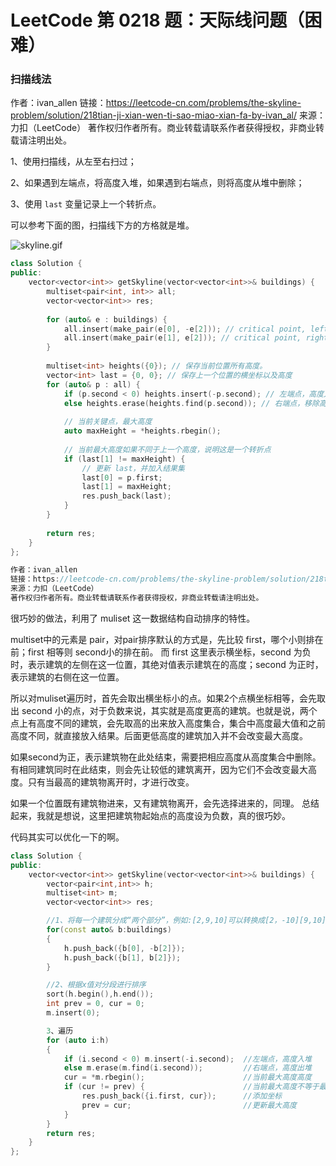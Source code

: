 # LeetCode 第 0218 题：天际线问题（困难）





### 扫描线法

作者：ivan_allen
链接：https://leetcode-cn.com/problems/the-skyline-problem/solution/218tian-ji-xian-wen-ti-sao-miao-xian-fa-by-ivan_al/
来源：力扣（LeetCode）
著作权归作者所有。商业转载请联系作者获得授权，非商业转载请注明出处。



1、使用扫描线，从左至右扫过；

2、如果遇到左端点，将高度入堆，如果遇到右端点，则将高度从堆中删除；

3、使用 `last` 变量记录上一个转折点。

可以参考下面的图，扫描线下方的方格就是堆。

![skyline.gif](https://pic.leetcode-cn.com/0bf43198e107719f1dbdbda82a7d213d87019200b4288a11bf49822d7646a4b1-skyline.gif)



```c++
class Solution {
public:
    vector<vector<int>> getSkyline(vector<vector<int>>& buildings) {
        multiset<pair<int, int>> all;
        vector<vector<int>> res;
        
        for (auto& e : buildings) {
            all.insert(make_pair(e[0], -e[2])); // critical point, left corner
            all.insert(make_pair(e[1], e[2])); // critical point, right corner
        }
        
        multiset<int> heights({0}); // 保存当前位置所有高度。
        vector<int> last = {0, 0}; // 保存上一个位置的横坐标以及高度
        for (auto& p : all) {
            if (p.second < 0) heights.insert(-p.second); // 左端点，高度入堆
            else heights.erase(heights.find(p.second)); // 右端点，移除高度
            
            // 当前关键点，最大高度
            auto maxHeight = *heights.rbegin();
            
            // 当前最大高度如果不同于上一个高度，说明这是一个转折点
            if (last[1] != maxHeight) {
                // 更新 last，并加入结果集
                last[0] = p.first;
                last[1] = maxHeight;
                res.push_back(last);
            }
        }
        
        return res;
    }
};

作者：ivan_allen
链接：https://leetcode-cn.com/problems/the-skyline-problem/solution/218tian-ji-xian-wen-ti-sao-miao-xian-fa-by-ivan_al/
来源：力扣（LeetCode）
著作权归作者所有。商业转载请联系作者获得授权，非商业转载请注明出处。
```



很巧妙的做法，利用了 muliset 这一数据结构自动排序的特性。

multiset中的元素是 pair，对pair排序默认的方式是，先比较 first，哪个小则排在前；first 相等则 second小的排在前。 而 first 这里表示横坐标，second 为负时，表示建筑的左侧在这一位置，其绝对值表示建筑在的高度；second 为正时，表示建筑的右侧在这一位置。

所以对muliset遍历时，首先会取出横坐标小的点。如果2个点横坐标相等，会先取出 second 小的点，对于负数来说，其实就是高度更高的建筑。也就是说，两个点上有高度不同的建筑，会先取高的出来放入高度集合，集合中高度最大值和之前高度不同，就直接放入结果。后面更低高度的建筑加入并不会改变最大高度。

如果second为正，表示建筑物在此处结束，需要把相应高度从高度集合中删除。有相同建筑同时在此结束，则会先让较低的建筑离开，因为它们不会改变最大高度。只有当最高的建筑物离开时，才进行改变。

如果一个位置既有建筑物进来，又有建筑物离开，会先选择进来的，同理。 总结起来，我就是想说，这里把建筑物起始点的高度设为负数，真的很巧妙。



代码其实可以优化一下的啊。

```c++
class Solution {
public:
    vector<vector<int>> getSkyline(vector<vector<int>>& buildings) {
        vector<pair<int,int>> h;
        multiset<int> m;
        vector<vector<int>> res;

        //1、将每一个建筑分成“两个部分”，例如:[2,9,10]可以转换成[2，-10][9,10]，我们用负值来表示左边界
        for(const auto& b:buildings)
        {
            h.push_back({b[0], -b[2]});
            h.push_back({b[1], b[2]});
        }

        //2、根据x值对分段进行排序
        sort(h.begin(),h.end());
        int prev = 0, cur = 0;
        m.insert(0);

        3、遍历
        for (auto i:h)
        {
            if (i.second < 0) m.insert(-i.second);  //左端点，高度入堆
            else m.erase(m.find(i.second));         //右端点，高度出堆
            cur = *m.rbegin();                      //当前最大高度高度
            if (cur != prev) {                      //当前最大高度不等于最大高度perv表示这是一个转折点
                res.push_back({i.first, cur});      //添加坐标
                prev = cur;                         //更新最大高度
            }
        }
        return res;
    }
};
```

